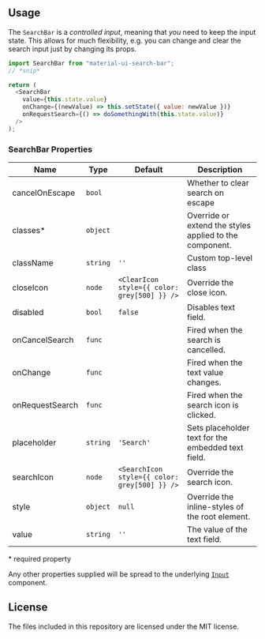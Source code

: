 ## Usage

The `SearchBar` is a _controlled input_, meaning that _you_ need to keep the input state. This allows for much flexibility, e.g. you can change and clear the search input just by changing its props.

```js
import SearchBar from "material-ui-search-bar";
// *snip*

return (
  <SearchBar
    value={this.state.value}
    onChange={(newValue) => this.setState({ value: newValue })}
    onRequestSearch={() => doSomethingWith(this.state.value)}
  />
);
```

### SearchBar Properties

| Name            | Type     | Default                                       | Description                                             |
| --------------- | -------- | --------------------------------------------- | ------------------------------------------------------- |
| cancelOnEscape  | `bool`   |                                               | Whether to clear search on escape                       |
| classes\*       | `object` |                                               | Override or extend the styles applied to the component. |
| className       | `string` | `''`                                          | Custom top-level class                                  |
| closeIcon       | `node`   | `<ClearIcon style={{ color: grey[500] }} />`  | Override the close icon.                                |
| disabled        | `bool`   | `false`                                       | Disables text field.                                    |
| onCancelSearch  | `func`   |                                               | Fired when the search is cancelled.                     |
| onChange        | `func`   |                                               | Fired when the text value changes.                      |
| onRequestSearch | `func`   |                                               | Fired when the search icon is clicked.                  |
| placeholder     | `string` | `'Search'`                                    | Sets placeholder text for the embedded text field.      |
| searchIcon      | `node`   | `<SearchIcon style={{ color: grey[500] }} />` | Override the search icon.                               |
| style           | `object` | `null`                                        | Override the inline-styles of the root element.         |
| value           | `string` | `''`                                          | The value of the text field.                            |

\* required property

Any other properties supplied will be spread to the underlying [`Input`](https://material-ui.com/api/input/#input) component.

## License

The files included in this repository are licensed under the MIT license.